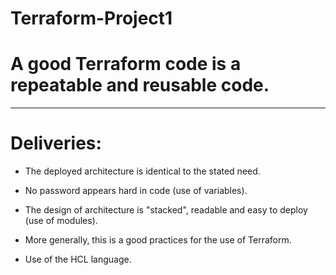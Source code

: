 # Terraform-Project1
# A good Terraform code is a repeatable and reusable code.
---------------------------------------------------------------------------

# Deliveries:

- The deployed architecture is  identical to the stated need.

- No password  appears hard in  code (use of variables).

- The design of  architecture is  "stacked", readable and easy to deploy (use of modules).

- More generally, this is a  good practices  for the use of Terraform.

- Use of the HCL language.
